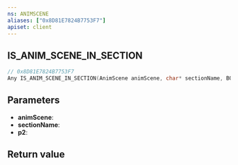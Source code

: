 ```yaml
---
ns: ANIMSCENE
aliases: ["0x8D81E7824B7753F7"]
apiset: client
---
```

## IS_ANIM_SCENE_IN_SECTION

```c
// 0x8D81E7824B7753F7
Any IS_ANIM_SCENE_IN_SECTION(AnimScene animScene, char* sectionName, BOOL p2);
```


## Parameters
* **animScene**:
* **sectionName**:
* **p2**:

## Return value